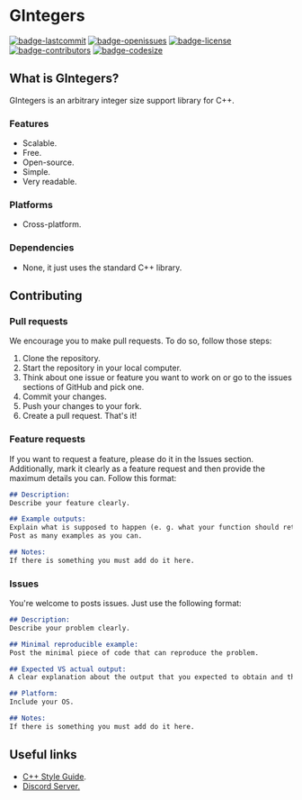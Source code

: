 # GIntegers
[![badge-lastcommit](https://img.shields.io/github/last-commit/GaryNLOL/GIntegers?style=for-the-badge)](https://github.com/GaryNLOL/GIntegers/commits/main)
[![badge-openissues](https://img.shields.io/github/issues-raw/GaryNLOL/GIntegers?style=for-the-badge)](https://github.com/GaryNLOL/GIntegers/issues)
[![badge-license](https://img.shields.io/github/license/GaryNLOL/GIntegers?style=for-the-badge)](https://github.com/GaryNLOL/GIntegers/blob/main/LICENSE)
[![badge-contributors](https://img.shields.io/github/contributors/GaryNLOL/GIntegers?style=for-the-badge)](https://github.com/GaryNLOL/GIntegers/graphs/contributors)
[![badge-codesize](https://img.shields.io/github/languages/code-size/GaryNLOL/GIntegers?style=for-the-badge)](https://github.com/GaryNLOL/GIntegers)

## What is GIntegers?
GIntegers is an arbitrary integer size support library for C++.

### Features
- Scalable.
- Free.
- Open-source.
- Simple.
- Very readable.

### Platforms
- Cross-platform.

### Dependencies
- None, it just uses the standard C++ library.

## Contributing
### Pull requests
We encourage you to make pull requests. To do so, follow those steps:
1. Clone the repository.
2. Start the repository in your local computer.
3. Think about one issue or feature you want to work on or go to the issues sections of GitHub and pick one.
4. Commit your changes.
5. Push your changes to your fork.
6. Create a pull request.
That's it!

### Feature requests
If you want to request a feature, please do it in the Issues section. Additionally, mark it clearly as a feature request and then provide the maximum details you can. Follow this format:
```markdown
## Description:
Describe your feature clearly.

## Example outputs:
Explain what is supposed to happen (e. g. what your function should return when is called).
Post as many examples as you can.

## Notes:
If there is something you must add do it here.
```

### Issues
You're welcome to posts issues. Just use the following format:
```markdown
## Description:
Describe your problem clearly.

## Minimal reproducible example:
Post the minimal piece of code that can reproduce the problem.

## Expected VS actual output:
A clear explanation about the output that you expected to obtain and the output you obtained.

## Platform:
Include your OS.

## Notes:
If there is something you must add do it here.
```

## Useful links
- [C++ Style Guide](https://github.com/GaryNLOL/GSS-Language/blob/main/docs/CPP%20Style%20Guide.md).
- [Discord Server.](https://discord.gg/RQN6gcDQwX)
